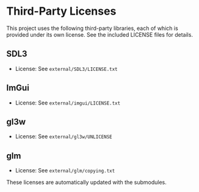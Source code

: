# Third-Party Licenses

This project uses the following third-party libraries, each of which is provided under its own license. See the included LICENSE files for details.

## SDL3
- License: See `external/SDL3/LICENSE.txt`

## ImGui
- License: See `external/imgui/LICENSE.txt`

## gl3w
- License: See `external/gl3w/UNLICENSE`

## glm
- License: See `external/glm/copying.txt`

These licenses are automatically updated with the submodules.